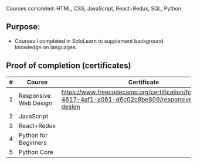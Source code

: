 Courses completed: HTML, CSS, JavaScript, React+Redux, SQL, Python.

## Purpose: 
* Courses I completed in SoloLearn to supplement background knowledge on languages. 

## Proof of completion (certificates)

| # | Course  | Certificate |
| ------------- | ------------- | ------------- |
| 1 | Responsive Web Design  | https://www.freecodecamp.org/certification/fcccb45a17f-4617-4af1-a061-d6c02c8be809/responsive-web-design  |
| 2 | JavaScript  |   |
| 3 | React+Redux  | |
| 4 | Python for Beginners  | |
| 5 | Python Core  |   |


